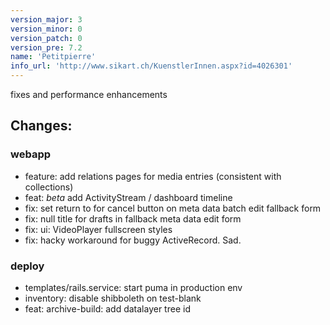 ```yaml
---
version_major: 3
version_minor: 0
version_patch: 0
version_pre: 7.2
name: 'Petitpierre'
info_url: 'http://www.sikart.ch/KuenstlerInnen.aspx?id=4026301'
---
```


fixes and performance enhancements

## Changes:

### webapp
- feature: add relations pages for media entries (consistent with collections)
- feat: *beta* add ActivityStream / dashboard timeline
- fix: set return to for cancel button on meta data batch edit fallback form
- fix: null title for drafts in fallback meta data edit form
- fix: ui: VideoPlayer fullscreen styles
- fix: hacky workaround for buggy ActiveRecord. Sad.

### deploy
- templates/rails.service: start puma in production env
- inventory: disable shibboleth on test-blank
- feat: archive-build: add datalayer tree id

